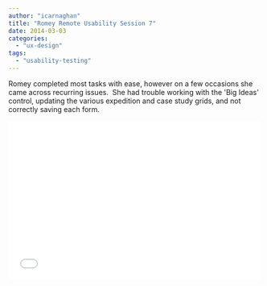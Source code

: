 ```yaml
---
author: "icarnaghan"
title: "Romey Remote Usability Session 7"
date: 2014-03-03
categories: 
  - "ux-design"
tags: 
  - "usability-testing"
---
```


Romey completed most tasks with ease, however on a few occasions she came across recurring issues.  She had trouble working with the 'Big Ideas' control, updating the various expedition and case study grids, and not correctly saving each form.<!--more-->

<iframe src="//player.vimeo.com/video/89259367" width="500" height="315" frameborder="0" allowfullscreen="allowfullscreen"></iframe>
